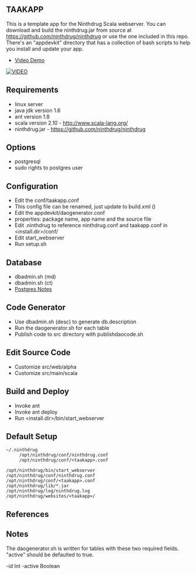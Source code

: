 ## TAAKAPP 
This is a template app for the Ninthdrug Scala webserver. You can download and build the ninthdrug.jar from source at https://github.com/ninthdrug/ninthdrug or use the one included in this repo. There's an "appdevkit" directory that has a collection of bash scripts to help you install and update your app.

* [Video Demo](http://youtu.be/WM95ZEbDL9o)

[![VIDEO](http://img.youtube.com/vi/WM95ZEbDL9o/0.jpg)](http://www.youtube.com/watch?v=WM95ZEbDL9o)


## Requirements

* linux server
* java jdk version 1.6
* ant version 1.8
* scala version 2.10 - http://www.scala-lang.org/
*  ninthdrug.jar - https://github.com/ninthdrug/ninthdrug

## Options

* postgresql
* sudo rights to postgres user

## Configuration

* Edit the conf/taakapp.conf
* This config file can be renamed, just update to build.xml (<property file="conf/taakapp.conf"/>)
* Edit the appdevkit/daogenerator.conf
* properties: package name, app name and the source file
* Edit .ninthdrug to reference ninthdrug.conf and taakapp.conf in <install.dir>/conf/
* Edit start_webserver
* Run setup.sh

## Database

* dbadmin.sh (md) 
* dbadmin.sh (ct)
* [Postgres Notes](https://github.com/kyledinh/toolkit/wiki/Postgres)

## Code Generator
 
* Use dbadmin.sh (desc) to generate db.description
* Run the daogenerator.sh <tablename> for each table
* Publish code to src directory with publishdaocode.sh

## Edit Source Code

* Customize src/web/alpha
* Customize src/main/scala

## Build and Deploy

* Invoke ant
* Invoke ant deploy
* Run <install.dir>/bin/start_webserver
 

## Default Setup
```
~/.ninthdrug
     /opt/ninthdrug/conf/ninthdrug.conf
     /opt/ninthdrug/conf/<taakapp>.conf
     
/opt/ninthdrug/bin/start_webserver
/opt/ninthdrug/conf/ninthdrug.conf
/opt/ninthdrug/conf/<taakapp>.conf
/opt/ninthdrug/lib/*.jar
/opt/ninthdrug/log/ninthdrug.log
/opt/ninthdrug/websites/<taakapp>/
```

## References



## Notes

The daogenerator.sh is written for tables with these two required fields. "active" should
be defaulted to true.

  -id Int
  -active Boolean



